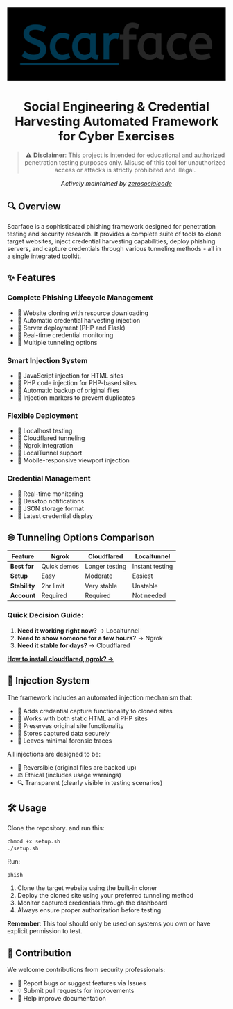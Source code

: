 <div align="center">
  <img src="https://raw.githubusercontent.com/zerosocialcode/Scarface/refs/heads/main/images/logo.png" alt="Scarface Logo" width="600">

  # Social Engineering & Credential Harvesting Automated Framework for Cyber Exercises

  > ⚠️ **Disclaimer**: This project is intended for educational and authorized penetration testing purposes only. Misuse of this tool for unauthorized access or attacks is strictly prohibited and illegal.

  *Actively maintained by [zerosocialcode](https://github.com/zerosocialcode)*
</div>

## 🔍 Overview

Scarface is a sophisticated phishing framework designed for penetration testing and security research. It provides a complete suite of tools to clone target websites, inject credential harvesting capabilities, deploy phishing servers, and capture credentials through various tunneling methods - all in a single integrated toolkit.

## ✨ Features

### Complete Phishing Lifecycle Management
- 📡 Website cloning with resource downloading  
- 📡 Automatic credential harvesting injection  
- 📡 Server deployment (PHP and Flask)  
- 📡 Real-time credential monitoring  
- 📡 Multiple tunneling options  

### Smart Injection System
- 📡 JavaScript injection for HTML sites  
- 📡 PHP code injection for PHP-based sites  
- 📡 Automatic backup of original files  
- 📡 Injection markers to prevent duplicates  

### Flexible Deployment
- 📡 Localhost testing  
- 📡 Cloudflared tunneling  
- 📡 Ngrok integration  
- 📡 LocalTunnel support  
- 📡 Mobile-responsive viewport injection  

### Credential Management
- 📡 Real-time monitoring  
- 📡 Desktop notifications  
- 📡 JSON storage format  
- 📡 Latest credential display  

## 🌐 Tunneling Options Comparison

| Feature         | Ngrok | Cloudflared | Localtunnel |
|----------------|-------|-------------|-------------|
| **Best for**   | Quick demos | Longer testing | Instant testing |
| **Setup**      | Easy | Moderate | Easiest |
| **Stability**  | 2hr limit | Very stable | Unstable |
| **Account**    | Required | Required | Not needed |

### Quick Decision Guide:
1. **Need it working right now?** → Localtunnel  
2. **Need to show someone for a few hours?** → Ngrok  
3. **Need it stable for days?** → Cloudflared  

[**How to install cloudflared, ngrok? →**](https://scarfaceframework.netlify.app/)

## 💉 Injection System
The framework includes an automated injection mechanism that:
- 📡 Adds credential capture functionality to cloned sites  
- 📡 Works with both static HTML and PHP sites  
- 📡 Preserves original site functionality  
- 📡 Stores captured data securely  
- 📡 Leaves minimal forensic traces  

All injections are designed to be:
- 🔄 Reversible (original files are backed up)  
- ⚖️ Ethical (includes usage warnings)  
- 🔍 Transparent (clearly visible in testing scenarios)  
## 🛠️ Usage
Clone the repository. and run this:
```
chmod +x setup.sh
./setup.sh
```
Run:
```
phish
```
1. Clone the target website using the built-in cloner  
2. Deploy the cloned site using your preferred tunneling method  
3. Monitor captured credentials through the dashboard  
4. Always ensure proper authorization before testing  

**Remember**: This tool should only be used on systems you own or have explicit permission to test.

## 🤝 Contribution
We welcome contributions from security professionals:
- 🐛 Report bugs or suggest features via Issues  
- 💡 Submit pull requests for improvements  
- 📖 Help improve documentation  
